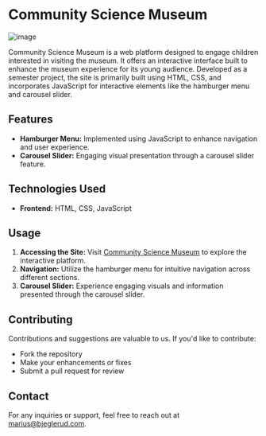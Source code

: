 # Community Science Museum
![image](https://github.com/Zentaa1/SemesterProject1/assets/117643567/4bb6af24-2da5-40b5-b357-123a2a2db265)


Community Science Museum is a web platform designed to engage children interested in visiting the museum. It offers an interactive interface built to enhance the museum experience for its young audience. Developed as a semester project, the site is primarily built using HTML, CSS, and incorporates JavaScript for interactive elements like the hamburger menu and carousel slider.

## Features

- **Hamburger Menu:** Implemented using JavaScript to enhance navigation and user experience.
- **Carousel Slider:** Engaging visual presentation through a carousel slider feature.

## Technologies Used

- **Frontend:** HTML, CSS, JavaScript

## Usage

1. **Accessing the Site:** Visit [Community Science Museum](https://gilded-arithmetic-3a0ee5.netlify.app/) to explore the interactive platform.
2. **Navigation:** Utilize the hamburger menu for intuitive navigation across different sections.
3. **Carousel Slider:** Experience engaging visuals and information presented through the carousel slider.

## Contributing

Contributions and suggestions are valuable to us. If you'd like to contribute:
- Fork the repository
- Make your enhancements or fixes
- Submit a pull request for review

## Contact

For any inquiries or support, feel free to reach out at [marius@bjeglerud.com](mailto:marius@bjeglerud.com).

